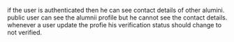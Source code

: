 if the user is authenticated then he can see contact details of other alumini.
public user can see the alumnii profile but he cannot see the contact details.
whenever a user update the profie his verification status should change to not verified.